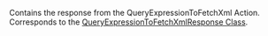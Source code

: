 Contains the response from the QueryExpressionToFetchXml Action.
Corresponds to the [QueryExpressionToFetchXmlResponse Class](https://msdn.microsoft.com/library/microsoft.crm.sdk.messages.queryexpressiontofetchxmlresponse.aspx).
